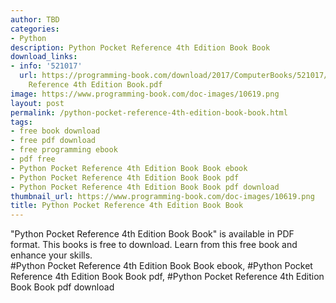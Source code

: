 ```yaml
---
author: TBD
categories:
- Python
description: Python Pocket Reference 4th Edition Book Book
download_links:
- info: '521017'
  url: https://programming-book.com/download/2017/ComputerBooks/521017/Python Pocket
    Reference 4th Edition Book.pdf
image: https://www.programming-book.com/doc-images/10619.png
layout: post
permalink: /python-pocket-reference-4th-edition-book-book.html
tags:
- free book download
- free pdf download
- free programming ebook
- pdf free
- Python Pocket Reference 4th Edition Book Book ebook
- Python Pocket Reference 4th Edition Book Book pdf
- Python Pocket Reference 4th Edition Book Book pdf download
thumbnail_url: https://www.programming-book.com/doc-images/10619.png
title: Python Pocket Reference 4th Edition Book Book
---
```


 
<div class="item-desc text-justify">
  "Python Pocket Reference 4th Edition Book Book" is available in PDF format. This books is free to download. Learn from this free book and enhance your skills.
  <br>
  #Python Pocket Reference 4th Edition Book Book ebook, #Python Pocket Reference 4th Edition Book Book pdf, #Python Pocket Reference 4th Edition Book Book pdf download
</div>